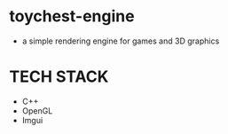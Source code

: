 # toychest-engine

- a simple rendering engine for games and 3D graphics


# TECH STACK
- C++
- OpenGL
- Imgui
